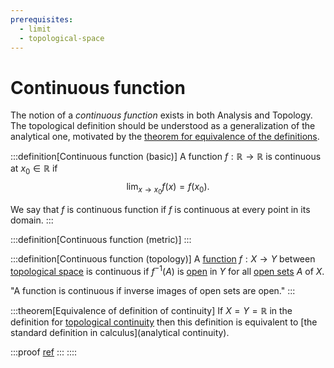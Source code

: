 ```yaml
---
prerequisites:
  - limit
  - topological-space
---
```


# Continuous function

The notion of a _continuous function_ exists in both Analysis and Topology. The topological definition should be understood as a generalization of the analytical one, motivated by the [theorem for equivalence of the definitions]().

:::definition[Continuous function (basic)]
A function $f: \mathbb{R} \to \mathbb{R}$ is continuous at $x_0 \in \mathbb{R}$ if
$$
\lim_{x\to x_0} f(x) = f(x_0).
$$

We say that $f$ is continuous function if $f$ is continuous at every point in its domain.
:::

:::definition[Continuous function (metric)]
:::

:::definition[Continuous function (topology)]
A [function]() $f:X\to Y$ between [topological space]() is continuous if $f^{-1}(A)$ is [open]() in $Y$ for all [open sets]() $A$ of $X$.

"A function is continuous if inverse images of open sets are open."
:::

:::theorem[Equivalence of definition of continuity]
If $X=Y=\mathbb{R}$ in the definition for [topological continuity]() then this definition is equivalent to [the standard definition in calculus](analytical continuity).

:::proof
[ref](https://proofwiki.org/wiki/Equivalence_of_Definitions_of_Continuity_on_Metric_Spaces)
:::
::::
